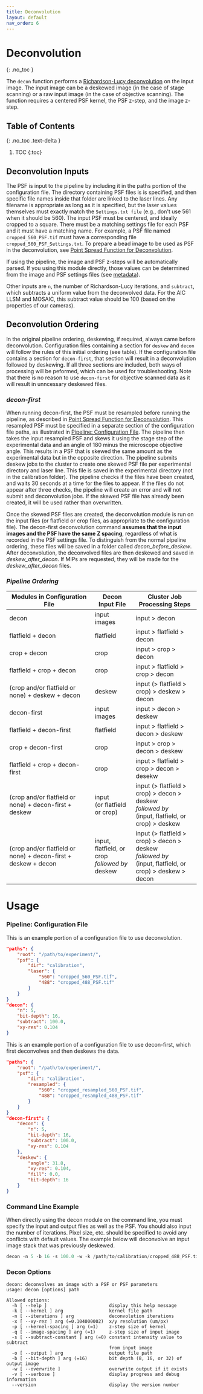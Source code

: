 ```yaml
---
title: Deconvolution
layout: default
nav_order: 6
---
```


# Deconvolution
{: .no_toc }

The `decon` function performs a [Richardson-Lucy deconvolution](https://en.wikipedia.org/wiki/Richardson%E2%80%93Lucy_deconvolution) on the input image. The input image can be a deskewed image (in the case of stage scanning) or a raw input image (in the case of objective scanning). The function requires a centered PSF kernel, the PSF z-step, and the image z-step.

## Table of Contents
{: .no_toc .text-delta }

1. TOC
{:toc}

## Deconvolution Inputs
The PSF is input to the pipeline by including it in the paths portion of the configuration file. The directory containing PSF files is is specified, and then specific file names inside that folder are linked to the laser lines. Any filename is appropriate as long as it is specified, but the laser values themselves must exactly match the `Settings.txt file` (e.g., don't use 561 when it should be 560). The input PSF must be centered, and ideally cropped to a square. There must be a matching settings file for each PSF and it must have a matching name. For example, a PSF file named `cropped_560_PSF.tif` must have a corresponding file  `cropped_560_PSF_Settings.txt`. To prepare a bead image to be used as PSF in the deconvolution, see [Point Spread Function for Deconvolution](https://aicjanelia.github.io/LLSM/decon/psf.html).

If using the pipeline, the image and PSF z-steps will be automatically parsed. If you using this module directly, those values can be determined from the image and PSF settings files (see [metadata](https://aicjanelia.github.io/LLSM/pipeline/bdv_save.html#metadata)).

 Other inputs are `n`, the number of Richardson-Lucy iterations, and `subtract`, which subtracts a uniform value from the deconvolved data. For the AIC LLSM and MOSAIC, this subtract value should be 100 (based on the properties of our cameras).

 ## Deconvolution Ordering
 In the original pipeline ordering, deskewing, if required, always came before deconvolution. Configuration files containing a section for `deskew` and `decon` will follow the rules of this initial ordering (see table). If the configuration file contains a section for `decon-first`, that section will result in a deconvolution followed by deskewing. If all three sections are included, both ways of processing will be peformed, which can be used for troubleshooting. Note that there is no reason to use `decon-first` for objective scanned data as it will result in unncessary deskewed files.

### _decon-first_
 When running decon-first, the PSF must be resampled before running the pipeline, as described in [Point Spread Function for Deconvolution](https://aicjanelia.github.io/LLSM/decon/psf.html). This resampled PSF must be specified in a separate section of the configuration file paths, as illustrated in [Pipeline: Configuration File](#pipeline-configuration-file). The pipeline then takes the input resampled PSF and skews it using the stage step of the experimental data and an angle of 180 minus the microscope objective angle. This results in a PSF that is skewed the same amount as the experimental data but in the opposite direction. The pipeline submits deskew jobs to the cluster to create one skewed PSF file per experimental directory and laser line. This file is saved in the experimental directory (not in the calibration folder). The pipeline checks if the files have been created, and waits 30 seconds at a time for the files to appear. If the files do not appear after three checks, the pipeline will create an error and will not submit and deconvolution jobs.  If the skewed PSF file has already been created, it will be used rather than overwritten.

 Once the skewed PSF files are created, the deconvolution module is run on the input files (or flatfield or crop files, as appropriate to the configuration file). The decon-first deconvolution command **assumes that the input images and the PSF have the same Z spacing**, regardless of what is recorded in the PSF settings file. To distinguish from the normal pipeline ordering, these files will be saved in a folder called *decon_before_deskew*.  After deconvolution, the deconvolved files are then deskewed and saved in *deskew_after_decon*. If MIPs are requested, they will be made for the *deskew_after_decon* files.

### _Pipeline Ordering_
| Modules in Configuration File | Decon Input File | Cluster Job Processing Steps |
| ----- | ----- | ----- |
| decon | input images | input > decon |
| flatfield + decon | flatfield | input > flatfield > decon |
| crop + decon | crop | input > crop > decon |
| flatfield + crop + decon | crop | input > flatfield > crop > decon |
| (crop and/or flatfield or none) + deskew + decon | deskew | input (> flatfield > crop) > deskew > decon |
| decon-first | input images | input > decon > deskew |
| flatfield + decon-first | flatfield | input > flatfield > decon > deskew |
| crop + decon-first | crop | input > crop > decon > deskew |
| flatfield + crop + decon-first | crop | input > flatfield > crop > decon > desekw |
| (crop and/or flatfield or none) + decon-first + deskew | input<br>(or flatfield or crop) | input (> flatfield > crop) > decon > deskew<br>_followed by_<br> (input, flatfield, or crop) > deskew |
| (crop and/or flatfield or none) + decon-first + deskew + decon | input, flatfield, or crop<br>_followed by_<br>deskew | input (> flatfield > crop) > decon > deskew<br>_followed by_<br> (input, flatfield, or crop) > deskew > decon |


# Usage

### Pipeline: Configuration File
This is an example portion of a configuration file to use deconvolution.

```json
"paths": {
    "root": "/path/to/experiment/",
    "psf": {
        "dir": "calibration",
        "laser": {
            "560": "cropped_560_PSF.tif",
            "488": "cropped_488_PSF.tif"
        }
    }
}
"decon": {
    "n": 5,
    "bit-depth": 16,
    "subtract": 100.0,
    "xy-res": 0.104
}
```

This is an example portion of a configuration file to use decon-first, which first deconvolves and then deskews the data.

```json
"paths": {
    "root": "/path/to/experiment/",
    "psf": {
        "dir": "calibration",
        "resampled": {
            "560": "cropped_resampled_560_PSF.tif",
            "488": "cropped_resampled_488_PSF.tif"
        }
    }
}
"decon-first": {
    "decon": {
        "n": 5,
        "bit-depth": 16,
        "subtract": 100.0,
        "xy-res": 0.104
    },
    "deskew": {
        "angle": 31.8,
        "xy-res": 0.104,
        "fill": 0.0,
        "bit-depth": 16
    }
}
```

### Command Line Example
When directly using the decon module on the command line, you must specify the input and output files as well as the PSF. You should also input the number of iterations. Pixel size, etc. should be specified to avoid any conflicts with default values. The example below will deconvolve an input image stack that was previously deskewed.
```c
decon -n 5 -b 16 -s 100.0 -w -k /path/to/calibration/cropped_488_PSF.tif -p 0.1 -q 0.21462536238843902 -o /path/to/experiment/decon/scan_Cam1_ch0_tile0_t0000_decon.tif /path/to/experiment/deskew/scan_Cam1_ch0_tile0_t0000_deskew.tif
```

### Decon Options

```text
decon: deconvolves an image with a PSF or PSF parameters
usage: decon [options] path

Allowed options:
  -h [ --help ]                       display this help message
  -k [ --kernel ] arg                 kernel file path
  -n [ --iterations ] arg             deconvolution iterations
  -x [ --xy-rez ] arg (=0.104000002)  x/y resolution (um/px)
  -p [ --kernel-spacing ] arg (=1)    z-step size of kernel
  -q [ --image-spacing ] arg (=1)     z-step size of input image
  -s [ --subtract-constant ] arg (=0) constant intensity value to subtract 
                                      from input image
  -o [ --output ] arg                 output file path
  -b [ --bit-depth ] arg (=16)        bit depth (8, 16, or 32) of output image
  -w [ --overwrite ]                  overwrite output if it exists
  -v [ --verbose ]                    display progress and debug information
  --version                           display the version number
```
